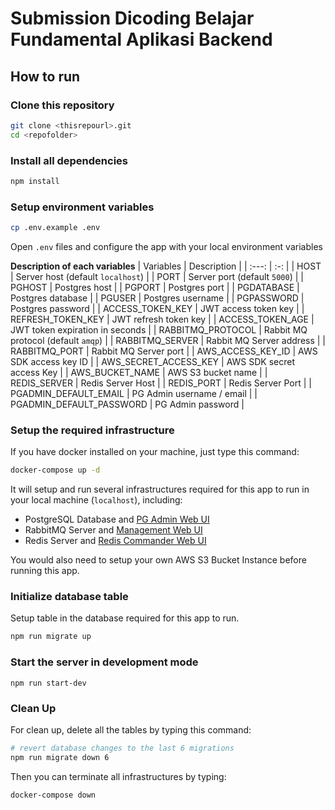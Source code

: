 # Submission Dicoding Belajar Fundamental Aplikasi Backend

## How to run

### Clone this repository

```bash
git clone <thisrepourl>.git
cd <repofolder>
```

### Install all dependencies
```bash
npm install
```

### Setup environment variables

```bash
cp .env.example .env
```
Open `.env` files and configure the app with your local environment variables


**Description of each variables**
| Variables | Description |
| :---: | :-: |
| HOST | Server host (default `localhost`) |
| PORT | Server port (default `5000`) |
| PGHOST | Postgres host |
| PGPORT | Postgres port |
| PGDATABASE | Postgres database |
| PGUSER | Postgres username |
| PGPASSWORD | Postgres password |
| ACCESS_TOKEN_KEY | JWT access token key |
| REFRESH_TOKEN_KEY | JWT refresh token key |
| ACCESS_TOKEN_AGE | JWT token expiration in seconds |
| RABBITMQ_PROTOCOL | Rabbit MQ protocol (default `amqp`) |
| RABBITMQ_SERVER | Rabbit MQ Server address |
| RABBITMQ_PORT | Rabbit MQ Server port |
| AWS_ACCESS_KEY_ID | AWS SDK access key ID |
| AWS_SECRET_ACCESS_KEY | AWS SDK secret access Key |
| AWS_BUCKET_NAME | AWS S3 bucket name |
| REDIS_SERVER | Redis Server Host |
| REDIS_PORT | Redis Server Port |
| PGADMIN_DEFAULT_EMAIL | PG Admin username / email |
| PGADMIN_DEFAULT_PASSWORD | PG Admin password |

### Setup the required infrastructure
If you have docker installed on your machine, just type this command:
```bash
docker-compose up -d
```
It will setup and run several infrastructures required for this app to run in your local machine (`localhost`), including:
- PostgreSQL Database and [PG Admin Web UI](http://localhost:8082)
- RabbitMQ Server and [Management Web UI](http://localhost:15672)
- Redis Server and [Redis Commander Web UI](http://localhost:8081)

You would also need to setup your own AWS S3 Bucket Instance before running this app.

### Initialize database table
Setup table in the database required for this app to run.
```bash
npm run migrate up
```

### Start the server in development mode
```
npm run start-dev
```

### Clean Up
For clean up, delete all the tables by typing this command:
```bash
# revert database changes to the last 6 migrations
npm run migrate down 6
```

Then you can terminate all infrastructures by typing:
```bash
docker-compose down
```
